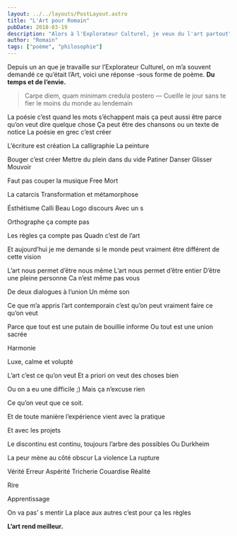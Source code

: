 ```yaml
---
layout: ../../layouts/PostLayout.astro
title: "L'Art pour Romain"
pubDate: 2018-03-19
description: "Alors à l'Explorateur Culturel, je veux du l'art partout"
author: "Romain"
tags: ["poème", "philosophie"]
---
```


Depuis un an que je travaille sur l’Explorateur Culturel, on m’a souvent demandé ce qu’était l’Art, voici une réponse -sous forme de poème.
**Du temps et de l’envie.**

> Carpe diem, quam minimam credula postero — Cueille le jour sans te fier le moins du monde au lendemain

La poésie c’est quand les mots s’échappent mais ça peut aussi être parce qu’on veut dire quelque chose
Ça peut être des chansons ou un texte de notice
La poésie en grec c’est créer

L’écriture est création
La calligraphie
La peinture

Bouger c’est créer
Mettre du plein dans du vide
Patiner Danser Glisser
Mouvoir

Faut pas couper la musique
Free
Mort

La catarcis
Transformation et métamorphose

Ésthétisme
Calli Beau Logo discours
Avec un s

Orthographe ça compte pas

Les règles ça compte pas
Quadn c’est de l’art

Et aujourd’hui je me demande si le monde peut vraiment être différent de cette vision

L’art nous permet d’être nous même
L’art nous permet d’être entier
D’être une pleine personne
Ca n’est même pas vous

De deux dialogues à l’union
Un même son

Ce que m’a appris l’art contemporain c’est qu’on peut vraiment faire ce qu’on veut

Parce que tout est une putain de bouillie informe
Ou tout est une union sacrée

Harmonie

Luxe, calme et volupté

L’art c’est ce qu’on veut
Et a priori on veut des choses bien

Ou on a eu une difficile ;)
Mais ça n’excuse rien

Ce qu’on veut que ce soit.

Et de toute manière l’expérience vient avec la pratique

Et avec les projets

Le discontinu est continu, toujours l’arbre des possibles
Ou Durkheim

La peur mène au côté obscur
La violence La rupture

Vérité
Erreur
Aspérité
Tricherie
Couardise
Réalité

Rire

Apprentissage

On va pas’ s mentir
La place aux autres c’est pour ça les règles

**L’art rend meilleur.**
